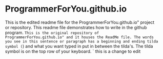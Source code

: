 # ProgrammerForYou.github.io
This is the edited readme file for the ProgrammerForYou.github.io" project or repository. This readme file demonstrates how to write in the github program.
`This is the original repository of ProgrammerForYou.github.io" and it houses the ReadMe file. The words you see in this sentence or paragraph has a beginning and ending tilda symbol (`) and what you want typed in put in between the tilda's. The tilda symbol is on the top row of your keyboard. `
this is a change to edit
